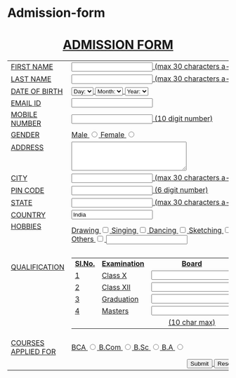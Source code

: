 # Admission-form
<html>
<head>
<title>Student Registration Form</title>

</head>
 
<body>
<H1 ALIGN = "CENTER"><U>ADMISSION FORM </H1>

 
<table align="center" cellpadding = "10">
 
<!----- First Name ---------------------------------------------------------->
<tr>
<td>FIRST NAME</td>
<td><input type="text" name="First_Name" maxlength="30"/>
(max 30 characters a-z and A-Z)
</td>
</tr>
 
<!----- Last Name ---------------------------------------------------------->
<tr>
<td>LAST NAME</td>
<td><input type="text" name="Last_Name" maxlength="30"/>
(max 30 characters a-z and A-Z)
</td>
</tr>
 
<!----- Date Of Birth -------------------------------------------------------->
<tr>
<td>DATE OF BIRTH</td>
 
<td>
<select name="Birthday_day" id="Birthday_Day">
<option value="-1">Day:</option>
<option value="1">1</option>
<option value="2">2</option>
<option value="3">3</option>
 
<option value="4">4</option>
<option value="5">5</option>
<option value="6">6</option>
<option value="7">7</option>
<option value="8">8</option>
<option value="9">9</option>
<option value="10">10</option>
<option value="11">11</option>
<option value="12">12</option>
 
<option value="13">13</option>
<option value="14">14</option>
<option value="15">15</option>
<option value="16">16</option>
<option value="17">17</option>
<option value="18">18</option>
<option value="19">19</option>
<option value="20">20</option>
<option value="21">21</option>
 
<option value="22">22</option>
<option value="23">23</option>
<option value="24">24</option>
<option value="25">25</option>
<option value="26">26</option>
<option value="27">27</option>
<option value="28">28</option>
<option value="29">29</option>
<option value="30">30</option>
 
<option value="31">31</option>
</select>
 
<select id="Birthday_Month" name="Birthday_Month">
<option value="-1">Month:</option>
<option value="January">Jan</option>
<option value="February">Feb</option>
<option value="March">Mar</option>
<option value="April">Apr</option>
<option value="May">May</option>
<option value="June">Jun</option>
<option value="July">Jul</option>
<option value="August">Aug</option>
<option value="September">Sep</option>
<option value="October">Oct</option>
<option value="November">Nov</option>
<option value="December">Dec</option>
</select>
 
<select name="Birthday_Year" id="Birthday_Year">
 
<option value="-1">Year:</option>
<option value="2012">2012</option>
<option value="2011">2011</option>
<option value="2010">2010</option>
<option value="2009">2009</option>
<option value="2008">2008</option>
<option value="2007">2007</option>
<option value="2006">2006</option>
<option value="2005">2005</option>
<option value="2004">2004</option>
<option value="2003">2003</option>
<option value="2002">2002</option>
<option value="2001">2001</option>
<option value="2000">2000</option>
 
<option value="1999">1999</option>
<option value="1998">1998</option>
<option value="1997">1997</option>
<option value="1996">1996</option>
<option value="1995">1995</option>
<option value="1994">1994</option>
<option value="1993">1993</option>
<option value="1992">1992</option>
<option value="1991">1991</option>
<option value="1990">1990</option>
 
<option value="1989">1989</option>
<option value="1988">1988</option>
<option value="1987">1987</option>
<option value="1986">1986</option>
<option value="1985">1985</option>
<option value="1984">1984</option>
<option value="1983">1983</option>
<option value="1982">1982</option>
<option value="1981">1981</option>
<option value="1980">1980</option>
</select>
</td>
</tr>
 
<!----- Email Id ---------------------------------------------------------->
<tr>
<td>EMAIL ID</td>
<td><input type="text" name="Email_Id" maxlength="100" /></td>
</tr>
 
<!----- Mobile Number ---------------------------------------------------------->
<tr>
<td>MOBILE NUMBER</td>
<td>
<input type="text" name="Mobile_Number" maxlength="10" />
(10 digit number)
</td>
</tr>
 
<!----- Gender ----------------------------------------------------------->
<tr>
<td>GENDER</td>
<td>
Male <input type="radio" name="Gender" value="Male" />
Female <input type="radio" name="Gender" value="Female" />
</td>
</tr>
 
<!----- Address ---------------------------------------------------------->
<tr>
<td>ADDRESS <br /><br /><br /></td>
<td><textarea name="Address" rows="4" cols="30"></textarea></td>
</tr>
 
<!----- City ---------------------------------------------------------->
<tr>
<td>CITY</td>
<td><input type="text" name="City" maxlength="30" />
(max 30 characters a-z and A-Z)
</td>
</tr>
 
<!----- Pin Code ---------------------------------------------------------->
<tr>
<td>PIN CODE</td>
<td><input type="text" name="Pin_Code" maxlength="6" />
(6 digit number)
</td>
</tr>
 
<!----- State ---------------------------------------------------------->
<tr>
<td>STATE</td>
<td><input type="text" name="State" maxlength="30" />
(max 30 characters a-z and A-Z)
</td>
</tr>
 
<!----- Country ---------------------------------------------------------->
<tr>
<td>COUNTRY</td>
<td><input type="text" name="Country" value="India" readonly="readonly" /></td>
</tr>
 
<!----- Hobbies ---------------------------------------------------------->
 
<tr>
<td>HOBBIES <br /><br /><br /></td>
 
<td>
Drawing
<input type="checkbox" name="Hobby_Drawing" value="Drawing" />
Singing
<input type="checkbox" name="Hobby_Singing" value="Singing" />
Dancing
<input type="checkbox" name="Hobby_Dancing" value="Dancing" />
Sketching
<input type="checkbox" name="Hobby_Cooking" value="Cooking" />
<br />
Others
<input type="checkbox" name="Hobby_Other" value="Other">
<input type="text" name="Other_Hobby" maxlength="30" />
</td>
</tr>
 
<!----- Qualification---------------------------------------------------------->
<tr>
<td>QUALIFICATION <br /><br /><br /><br /><br /><br /><br /></td>
 
<td>
<table>
 
<tr>
<td align="center"><b>Sl.No.</b></td>
<td align="center"><b>Examination</b></td>
<td align="center"><b>Board</b></td>
<td align="center"><b>Percentage</b></td>
<td align="center"><b>Year of Passing</b></td>
</tr>
 
<tr>
<td>1</td>
<td>Class X</td>
<td><input type="text" name="ClassX_Board" maxlength="30" /></td>
<td><input type="text" name="ClassX_Percentage" maxlength="30" /></td>
<td><input type="text" name="ClassX_YrOfPassing" maxlength="30" /></td>
</tr>
 
<tr>
<td>2</td>
<td>Class XII</td>
<td><input type="text" name="ClassXII_Board" maxlength="30" /></td>
<td><input type="text" name="ClassXII_Percentage" maxlength="30" /></td>
<td><input type="text" name="ClassXII_YrOfPassing" maxlength="30" /></td>
</tr>
 
<tr>
<td>3</td>
<td>Graduation</td>
<td><input type="text" name="Graduation_Board" maxlength="30" /></td>
<td><input type="text" name="Graduation_Percentage" maxlength="30" /></td>
<td><input type="text" name="Graduation_YrOfPassing" maxlength="30" /></td>
</tr>
 
<tr>
<td>4</td>
<td>Masters</td>
<td><input type="text" name="Masters_Board" maxlength="30" /></td>
<td><input type="text" name="Masters_Percentage" maxlength="30" /></td>
<td><input type="text" name="Masters_YrOfPassing" maxlength="30" /></td>
</tr>
 
<tr>
<td></td>
<td></td>
<td align="center">(10 char max)</td>
<td align="center">(upto 2 decimal)</td>
</tr>
</table>
 
</td>
</tr>
 
<!----- Course ---------------------------------------------------------->
<tr>
<td>COURSES<br />APPLIED FOR</td>
<td>
BCA
<input type="radio" name="Course_BCA" value="BCA">
B.Com
<input type="radio" name="Course_BCom" value="B.Com">
B.Sc
<input type="radio" name="Course_BSc" value="B.Sc">
B.A
<input type="radio" name="Course_BA" value="B.A">
</td>
</tr>
 
<!----- Submit and Reset ------------------------------------------------->
<tr>
<td colspan="2" align="center">
<input type="submit" value="Submit">
<input type="reset" value="Reset">
</td>
</tr>
</table>
 
</form>
 
</body>
</html>
